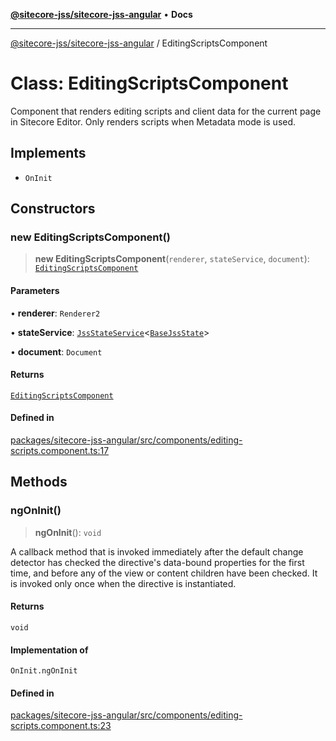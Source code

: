 [**@sitecore-jss/sitecore-jss-angular**](../README.md) • **Docs**

***

[@sitecore-jss/sitecore-jss-angular](../README.md) / EditingScriptsComponent

# Class: EditingScriptsComponent

Component that renders editing scripts and client data for the current page in Sitecore Editor.
Only renders scripts when Metadata mode is used.

## Implements

- `OnInit`

## Constructors

### new EditingScriptsComponent()

> **new EditingScriptsComponent**(`renderer`, `stateService`, `document`): [`EditingScriptsComponent`](EditingScriptsComponent.md)

#### Parameters

• **renderer**: `Renderer2`

• **stateService**: [`JssStateService`](JssStateService.md)\<[`BaseJssState`](BaseJssState.md)\>

• **document**: `Document`

#### Returns

[`EditingScriptsComponent`](EditingScriptsComponent.md)

#### Defined in

[packages/sitecore-jss-angular/src/components/editing-scripts.component.ts:17](https://github.com/Sitecore/jss/blob/ff400466a8d16483c667d9a837e1247d6192035e/packages/sitecore-jss-angular/src/components/editing-scripts.component.ts#L17)

## Methods

### ngOnInit()

> **ngOnInit**(): `void`

A callback method that is invoked immediately after the
default change detector has checked the directive's
data-bound properties for the first time,
and before any of the view or content children have been checked.
It is invoked only once when the directive is instantiated.

#### Returns

`void`

#### Implementation of

`OnInit.ngOnInit`

#### Defined in

[packages/sitecore-jss-angular/src/components/editing-scripts.component.ts:23](https://github.com/Sitecore/jss/blob/ff400466a8d16483c667d9a837e1247d6192035e/packages/sitecore-jss-angular/src/components/editing-scripts.component.ts#L23)
